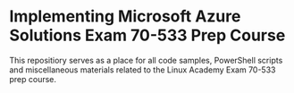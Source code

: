 # Implementing Microsoft Azure Solutions Exam 70-533 Prep Course
This repositiory serves as a place for all code samples, PowerShell scripts and miscellaneous materials related to the Linux Academy Exam 70-533 prep course.
